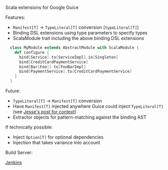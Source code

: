 Scala extensions for Google Guice

Features:

* `Manifest[T]` -> `TypeLiteral[T]` conversion (`typeLiteral[T]`)
* Binding DSL extensions using type parameters to specify types
* ScalaModule trait including the above binding DSL extensions

```scala
  class MyModule extends AbstractModule with ScalaModule {
	def configure {
	  bind[Service].to[ServiceImpl].in[Singleton]
	  bind[CreditCardPaymentService]
	  bind[Bar[Foo]].to[FooBarImpl]
	  bind[PaymentService].to[CreditCardPaymentService]
	}
  }
```

Future:

* `TypeLiteral[T]` -> `Manifest[T]` conversion
* Have `Manifest[T]` injected anywhere Guice could inject `TypeLiteral[T]` (see [Jesse's post for context](http://blog.publicobject.com/2008/11/guice-punches-erasure-in-face.html))
* Extractor objects for pattern-matching against the binding AST

If technically possible:

* Inject `Option[T]` for optional dependencies
* Injection that takes variance into account

Build Server:

[Jenkins](http://ci.codingwell.net/job/Scala-Guice/)
